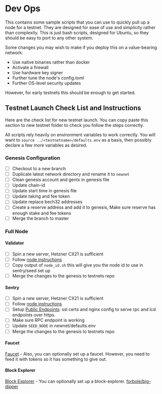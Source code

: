 # Dev Ops

This contains some sample scripts that you can use to quickly pull up a node for a testnet.
They are designed for ease of use and simplicity rather than complexity. This is just bash scripts,
designed for Ubuntu, so they should be easy to port to any other system.

Some changes you may wish to make if you deploy this on a value-bearing network:

* Use native binaries rather than docker
* Activate a firewall
* Use hardware key signer
* Further tune the node's config.toml
* Further OS-level security updates

However, for early testnets this should be enough to get started.

## Testnet Launch Check List and Instructions

Here are the check list for new testnet launch. 
You can copy paste this section to new testnet folder to check you follow the steps correctly.

All scripts rely heavily on environment variables to work correctly.
You will want to `source ../<testnetname>/defaults.env` as a basis, then
possibly declare a few more variables as desired.

### Genesis Configuration

- [ ] Checkout to a new branch
- [ ] Duplicate latest network directory and rename it to `newnet`
- [ ] Clean genesis account and gentx in genesis file
- [ ] Update chain-id
- [ ] Update start time in genesis file
- [ ] Update taking and fee token
- [ ] Update replace bech32 addresses
- [ ] Create a reserve address and add it to genesis, Make sure reserve has enough stake and fee tokens
- [ ] Merge the branch to master

### Full Node

#### Validator

- [ ] Spin a new server, Hetzner CX21 is sufficient
- [ ] Follow [node instructions](node/README.md)
- [ ] Copy output of `node_id.sh` this will give you the node id to use in sentry/seed set up
- [ ] Merge the changes to the genesis to testnets repo

#### Sentry

- [ ] Spin a new server, Hetzner CX21 is sufficient
- [ ] Follow [node instructions](node/README.md)
- [ ] Setup [Public Endpoints](./endpoints): ssl certs and nginx config to serve rpc and lcd endpoints over https. 
- [ ] Make sure RPC endpoint is working
- [ ] Update `SEED_NODE` in newnet/defaults.env
- [ ] Merge the changes to the genesis to testnets repo
 
#### Faucet

[Faucet](./faucet) - Also, you can optionally set up a faucet. However, you need to feed it with tokens
so it has something to give out.

#### Block Explorer

[Block Explorer](./big-dipper) - You can optionally set up a block-explorer. [forbole/big-dipper](https://github.com/CosmWasm/big-dipper)
